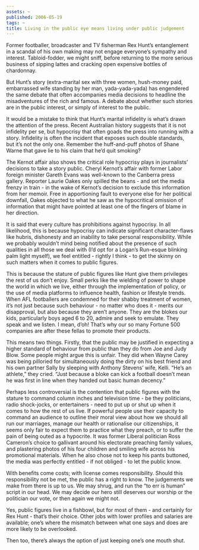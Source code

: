```yaml
---
assets: ~
published: 2006-05-19
tags: ~
title: Living in the public eye means living under public judgement
---
```

Former footballer, broadcaster and TV fisherman Rex Hunt’s entanglement
in a scandal of his own making may not engage everyone’s sympathy and
interest. Tabloid-fodder, we might sniff, before returning to the more
serious business of sipping lattes and cracking open expensive bottles
of chardonnay.

But Hunt’s story (extra-marital sex with three women, hush-money paid,
embarrassed wife standing by her man, yada-yada-yada) has engendered the
same debate that often accompanies media decisions to headline the
misadventures of the rich and famous. A debate about whether such
stories are in the public interest, or simply of interest to the public.

It would be a mistake to think that Hunt’s marital infidelity is what’s
drawn the attention of the press. Recent Australian history suggests
that it is not infidelity per se, but hypocrisy that often goads the
press into running with a story. Infidelity is often the incident that
exposes such double standards, but it’s not the only one. Remember the
huff-and-puff photos of Shane Warne that gave lie to his claim that he’d
quit smoking?

The Kernot affair also shows the critical role hypocrisy plays in
journalists’ decisions to take a story public. Cheryl Kernot’s affair
with former Labor foreign minister Gareth Evans was well-known to the
Canberra press gallery. Reporter Laurie Oakes only spilled the beans -
and set the media frenzy in train - in the wake of Kernot’s decision to
exclude this information from her memoir. Free in apportioning fault to
everyone else for her political downfall, Oakes objected to what he saw
as the hypocritical omission of information that might have pointed at
least one of the fingers of blame in her direction.

It is said that every culture has prohibitions against hypocrisy. In all
likelihood, this is because hypocrisy can indicate significant
character-flaws like hubris, dishonesty and an inability to take
personal responsibility. While we probably wouldn’t mind being notified
about the presence of such qualities in all those we deal with (I’d opt
for a Logan’s Run-esque blinking palm light myself), we feel entitled -
rightly I think - to get the skinny on such matters when it comes to
public figures.

This is because the stature of public figures like Hunt give them
privileges the rest of us don’t enjoy. Small perks like the wielding of
power to shape the world in which we live, either through the
implementation of policy, or the use of media platforms to influence
health, fashion or lifestyle trends. When AFL footballers are condemned
for their shabby treatment of women, it’s not just because such
behaviour - no matter who does it - merits our disapproval, but also
because they aren’t anyone. They are the blokes our kids, particularly
boys aged 6 to 20, admire and seek to emulate. They speak and we listen.
I mean, d’oh! That’s why our so many Fortune 500 companies are after
these fellas to promote their products.

This means two things. Firstly, that the public may be justified in
expecting a higher standard of behaviour from public than they do from
Joe and Judy Blow. Some people might argue this is unfair. They did when
Wayne Carey was being pilloried for simultaneously doing the dirty on
his best friend and his own partner Sally by sleeping with Anthony
Stevens’ wife, Kelli. “He’s an athlete,” they cried. “Just because a
bloke can kick a football doesn’t mean he was first in line when they
handed out basic human decency.”

Perhaps less controversial is the contention that public figures with
the stature to command column inches and television time - be they
politicians, radio shock-jocks, or entertainers - need to put up or shut
up when it comes to how the rest of us live. If powerful people use
their capacity to command an audience to outline their moral view about
how we should all run our marriages, manage our health or rationalise
our citizenships, it seems only fair to expect them to practice what
they preach, or to suffer the pain of being outed as a hypocrite. It was
former Liberal politician Ross Cameron’s choice to gallivant around his
electorate preaching family values, and plastering photos of his four
children and smiling wife across his promotional materials. When he also
chose not to keep his pants buttoned, the media was perfectly entitled -
if not obliged - to let the public know.

With benefits come costs; with license comes responsibility. Should this
responsibility not be met, the public has a right to know. The
judgements we make from there is up to us. We may shrug, and run the “to
err is human” script in our head. We may decide our hero still deserves
our worship or the politician our vote, or then again we might not.

Yes, public figures live in a fishbowl, but for most of them - and
certainly for Rex Hunt - that’s their choice. Other jobs with lower
profiles and salaries are available; one’s where the mismatch between
what one says and does are more likely to be overlooked.

Then too, there’s always the option of just keeping one’s one mouth
shut.